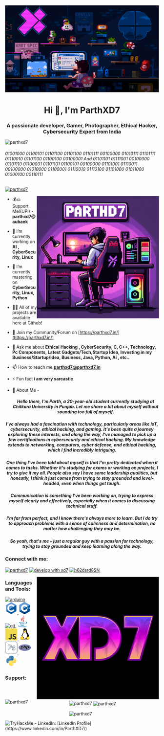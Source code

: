 [![MasterHead](https://github.com/ParthXD7/ParthXD7/blob/main/225813708-98b745f2-7d22-48cf-9150-083f1b00d6c9.gif)](https://parthxd7.io)

<h1 align="center">Hi 👋, I'm ParthXD7</h1>

<h3 align="center">A passionate developer, Gamer, Photographer, Ethical Hacker, Cybersecurity Expert from India</h3>
<p align="left"> <img src="https://komarev.com/ghpvc/?username=parthxd7&label=Profile%20views&color=0e75b6&style=flat" alt="parthxd7" /> </p>
<h6>01001000 01100101 01101100 01101100 01101111 00100000 01010111 01101111 01110010 01101100 01100100 00100001 And 01101101 01111001 00100000 01101110 01100001 01101101 01100101 00100000 01101001 01110011 00100000 01010000 01100001 01110010 01110100 01101000 01011000 01000100 00110111</h6>
<p align="left"> <a href="https://github.com/ryo-ma/github-profile-trophy"><img src="https://github-profile-trophy.vercel.app/?username=parthxd7" alt="parthxd7" /></a> </p>
<img align="right" alt="Coding" width="400" src="https://github.com/ParthXD7/ParthXD7/blob/main/banner.jpg">

- 💰💵 Support Me!(UPI) - **parthxd7@aubank**

- 🔭 I’m currently working on **AI , CyberSecurity, Linux**

- 🌱 I’m currently mastering on **CyberSecurity, Linux, Python**

- 👨‍💻 All of my projects are available here at Github!

- 📝 Join my Community/Forum on [https://parthxd7.in/](https://parthxd7.in/)

- 💬 Ask me about **Ethical Hacking , CyberSecurity, C, C++, Technology, Pc Components, Latest Gadgets/Tech,Startup Idea, Investing in my Business/Startup/Idea, Business, Java, Python, Ai , etc..**

- 📫 How to reach me **parthxd7@parthxd7.in**

- ⚡ Fun fact **i am very sarcastic**

- 🧾 About Me - <h5 align="center"> Hello there, I'm Parth, a 20-year-old student currently studying at Chitkara University in Punjab. Let me share a bit about myself without sounding too full of myself.</h5>

<h5 align="center">I've always had a fascination with technology, particularly areas like IoT, cybersecurity, ethical hacking, and gaming. It's been quite a journey exploring these interests, and along the way, I've managed to pick up a few certifications in cybersecurity and ethical hacking. My knowledge extends to networking, computers, cyber defense, and ethical hacking, which I find incredibly intriguing.</h5>

<h5 align="center">One thing I've been told about myself is that I'm pretty dedicated when it comes to tasks. Whether it's studying for exams or working on projects, I try to give it my all. People also say I have some leadership qualities, but honestly, I think it just comes from trying to stay grounded and level-headed, even when things get tough.</h5>

<h5 align="center">Communication is something I've been working on, trying to express myself clearly and effectively, especially when it comes to discussing technical stuff.</h5>

<h5 align="center">I'm far from perfect, and I know there's always more to learn. But I do try to approach problems with a sense of calmness and determination, no matter how challenging they may be.</h5>

<h5 align="center">So yeah, that's me – just a regular guy with a passion for technology, trying to stay grounded and keep learning along the way.</h5>



<h3 align="left">Connect with me:</h3>
<p align="left">
<a href="https://instagram.com/parthxd7" target="blank"><img align="center" src="https://raw.githubusercontent.com/rahuldkjain/github-profile-readme-generator/master/src/images/icons/Social/instagram.svg" alt="parthxd7" height="30" width="40" /></a>
<a href="https://www.youtube.com/@parthxd7" target="blank"><img align="center" src="https://raw.githubusercontent.com/rahuldkjain/github-profile-readme-generator/master/src/images/icons/Social/youtube.svg" alt="develop with xd7" height="30" width="40" /></a>
<a href="https://discord.gg/h62dsrd8SN" target="blank"><img align="center" src="https://raw.githubusercontent.com/rahuldkjain/github-profile-readme-generator/master/src/images/icons/Social/discord.svg" alt="h62dsrd8SN" height="30" width="40" /></a>
</p>
<img align="right" alt="Coding" width="400" src="https://github.com/ParthXD7/ParthXD7/blob/main/logoxd7.jpg">

<h3 align="left">Languages and Tools:</h3>
<p align="left"> <a href="https://www.arduino.cc/" target="_blank" rel="noreferrer"> <img src="https://cdn.worldvectorlogo.com/logos/arduino-1.svg" alt="arduino" width="40" height="40"/> </a> <a href="https://www.cprogramming.com/" target="_blank" rel="noreferrer"> <img src="https://raw.githubusercontent.com/devicons/devicon/master/icons/c/c-original.svg" alt="c" width="40" height="40"/> </a> <a href="https://www.w3schools.com/cpp/" target="_blank" rel="noreferrer"> <img src="https://raw.githubusercontent.com/devicons/devicon/master/icons/cplusplus/cplusplus-original.svg" alt="cplusplus" width="40" height="40"/> </a> <a href="https://git-scm.com/" target="_blank" rel="noreferrer"> <img src="https://www.vectorlogo.zone/logos/git-scm/git-scm-icon.svg" alt="git" width="40" height="40"/> </a> <a href="https://www.java.com" target="_blank" rel="noreferrer"> <img src="https://raw.githubusercontent.com/devicons/devicon/master/icons/java/java-original.svg" alt="java" width="40" height="40"/> </a> <a href="https://developer.mozilla.org/en-US/docs/Web/JavaScript" target="_blank" rel="noreferrer"> <img src="https://raw.githubusercontent.com/devicons/devicon/master/icons/javascript/javascript-original.svg" alt="javascript" width="40" height="40"/> </a> <a href="https://www.linux.org/" target="_blank" rel="noreferrer"> <img src="https://raw.githubusercontent.com/devicons/devicon/master/icons/linux/linux-original.svg" alt="linux" width="40" height="40"/> </a> <a href="https://www.photoshop.com/en" target="_blank" rel="noreferrer"> <img src="https://raw.githubusercontent.com/devicons/devicon/master/icons/photoshop/photoshop-line.svg" alt="photoshop" width="40" height="40"/> </a> <a href="https://www.php.net" target="_blank" rel="noreferrer"> <img src="https://raw.githubusercontent.com/devicons/devicon/master/icons/php/php-original.svg" alt="php" width="40" height="40"/> </a> <a href="https://www.python.org" target="_blank" rel="noreferrer"> <img src="https://raw.githubusercontent.com/devicons/devicon/master/icons/python/python-original.svg" alt="python" width="40" height="40"/> </a> </p>

<h3 align="left">Support:</h3>
<p><a href="https://www.buymeacoffee.com/parthxd7"> <img align="left" src="https://cdn.buymeacoffee.com/buttons/v2/default-yellow.png" height="50" width="210" alt="parthxd7" /></a></p><br><br>


<p><img align="left" src="https://github-readme-stats.vercel.app/api/top-langs?username=parthxd7&show_icons=true&theme=tokyonight&locale=en&layout=compact" alt="parthxd7" /></p>

<p>&nbsp;<img align="center" src="https://github-readme-stats.vercel.app/api?username=parthxd7&show_icons=true&theme=tokyonight&locale=en" alt="parthxd7" /></p>

<p><img align="center" src="https://github-readme-streak-stats.herokuapp.com/?user=parthxd7&theme=tokyonight" alt="parthxd7" /></p>
<img src="https://tryhackme-badges.s3.amazonaws.com/parthxd7.png" alt="TryHackMe">
- LinkedIn: [LinkedIn Profile](https://www.linkedin.com/in/ParthXD7/)
